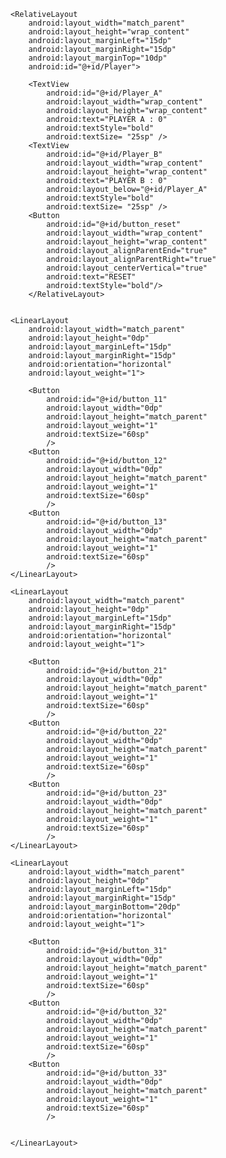 <?xml version="1.0" encoding="utf-8"?>
<LinearLayout
    xmlns:android="http://schemas.android.com/apk/res/android"
    xmlns:tools="http://schemas.android.com/tools"
    android:layout_width="match_parent"
    android:layout_height="match_parent"
    android:orientation="vertical"
    tools:context="com.example.android.tic_tac_toe.MainActivity"
    android:background="@android:color/holo_orange_light">

    <RelativeLayout
        android:layout_width="match_parent"
        android:layout_height="wrap_content"
        android:layout_marginLeft="15dp"
        android:layout_marginRight="15dp"
        android:layout_marginTop="10dp"
        android:id="@+id/Player">

        <TextView
            android:id="@+id/Player_A"
            android:layout_width="wrap_content"
            android:layout_height="wrap_content"
            android:text="PLAYER A : 0"
            android:textStyle="bold"
            android:textSize= "25sp" />
        <TextView
            android:id="@+id/Player_B"
            android:layout_width="wrap_content"
            android:layout_height="wrap_content"
            android:text="PLAYER B : 0"
            android:layout_below="@+id/Player_A"
            android:textStyle="bold"
            android:textSize= "25sp" />
        <Button
            android:id="@+id/button_reset"
            android:layout_width="wrap_content"
            android:layout_height="wrap_content"
            android:layout_alignParentEnd="true"
            android:layout_alignParentRight="true"
            android:layout_centerVertical="true"
            android:text="RESET"
            android:textStyle="bold"/>
        </RelativeLayout>


    <LinearLayout
        android:layout_width="match_parent"
        android:layout_height="0dp"
        android:layout_marginLeft="15dp"
        android:layout_marginRight="15dp"
        android:orientation="horizontal"
        android:layout_weight="1">

        <Button
            android:id="@+id/button_11"
            android:layout_width="0dp"
            android:layout_height="match_parent"
            android:layout_weight="1"
            android:textSize="60sp"
            />
        <Button
            android:id="@+id/button_12"
            android:layout_width="0dp"
            android:layout_height="match_parent"
            android:layout_weight="1"
            android:textSize="60sp"
            />
        <Button
            android:id="@+id/button_13"
            android:layout_width="0dp"
            android:layout_height="match_parent"
            android:layout_weight="1"
            android:textSize="60sp"
            />
    </LinearLayout>

    <LinearLayout
        android:layout_width="match_parent"
        android:layout_height="0dp"
        android:layout_marginLeft="15dp"
        android:layout_marginRight="15dp"
        android:orientation="horizontal"
        android:layout_weight="1">

        <Button
            android:id="@+id/button_21"
            android:layout_width="0dp"
            android:layout_height="match_parent"
            android:layout_weight="1"
            android:textSize="60sp"
            />
        <Button
            android:id="@+id/button_22"
            android:layout_width="0dp"
            android:layout_height="match_parent"
            android:layout_weight="1"
            android:textSize="60sp"
            />
        <Button
            android:id="@+id/button_23"
            android:layout_width="0dp"
            android:layout_height="match_parent"
            android:layout_weight="1"
            android:textSize="60sp"
            />
    </LinearLayout>

    <LinearLayout
        android:layout_width="match_parent"
        android:layout_height="0dp"
        android:layout_marginLeft="15dp"
        android:layout_marginRight="15dp"
        android:layout_marginBottom="20dp"
        android:orientation="horizontal"
        android:layout_weight="1">

        <Button
            android:id="@+id/button_31"
            android:layout_width="0dp"
            android:layout_height="match_parent"
            android:layout_weight="1"
            android:textSize="60sp"
            />
        <Button
            android:id="@+id/button_32"
            android:layout_width="0dp"
            android:layout_height="match_parent"
            android:layout_weight="1"
            android:textSize="60sp"
            />
        <Button
            android:id="@+id/button_33"
            android:layout_width="0dp"
            android:layout_height="match_parent"
            android:layout_weight="1"
            android:textSize="60sp"
            />


    </LinearLayout>



</LinearLayout>
